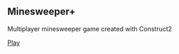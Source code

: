 Minesweeper+
-----
Multiplayer minesweeper game created with Construct2

[Play](http://wenghy.me/minesweeper/play)
